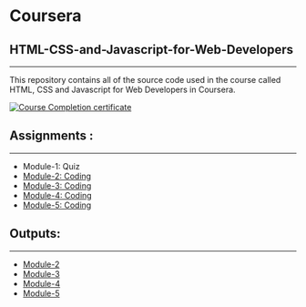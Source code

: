 <h1>Coursera</h1>
<h2>HTML-CSS-and-Javascript-for-Web-Developers</h2>
<hr>
<p>This repository contains all of the source code used in the course called HTML, CSS and Javascript for Web Developers in Coursera.</p>
<p><a target="_blank" rel="noopener noreferrer" href="https://github.com/ritika-pal/coursera-test/blob/main/HTML%20CSS.jpeg"><img src="https://github.com/ritika-pal/coursera-test/blob/main/HTML%20CSS.jpeg" alt="Course Completion certificate" style="max-width:100%;"></a></p>
<h2>Assignments :</h2>
<hr>
<ul>
  <li>Module-1: Quiz</li>
  <li><a href="https://github.com/jhu-ep-coursera/fullstack-course4/blob/master/assignments/assignment2/Assignment-2.md">Module-2: Coding</a></li>
  <li><a href="https://github.com/jhu-ep-coursera/fullstack-course4/blob/master/assignments/assignment3/Assignment-3.md">Module-3: Coding</a></li>
  <li><a href="https://github.com/jhu-ep-coursera/fullstack-course4/blob/master/assignments/assignment4/Assignment-4.md">Module-4: Coding</a></li>
  <li><a href="https://github.com/jhu-ep-coursera/fullstack-course4/blob/master/assignments/assignment5/Assignment-5.md">Module-5: Coding</a></li>
</ul>

<h2>Outputs: </h2>
<hr>
<ul>
  <li><a href="https://ritika-pal.github.io/coursera-test/module2-solution/index.html">Module-2</a></li>
  <li><a href="https://ritika-pal.github.io/coursera-test/module3-solution/index.html">Module-3</a></li>
  <li><a href="https://ritika-pal.github.io/coursera-test/module4-solution/index.html">Module-4</a></li>
  <li><a href="https://ritika-pal.github.io/coursera-test/module5-solution/index.html">Module-5</a></li>
</ul>
